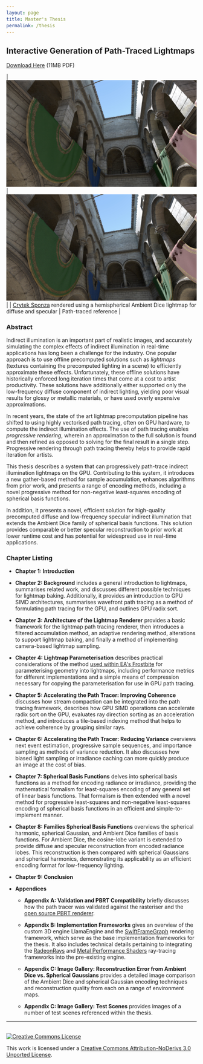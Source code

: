 ```yaml
---
layout: page
title: Master's Thesis
permalink: /thesis
---
```


## Interactive Generation of Path-Traced Lightmaps

[Download Here](/Thesis.pdf) (11MB PDF)

| ![Sponza rendered using a hemispherical Ambient Dice lightmap for diffuse and specular](/assets/thesis/Sponza-LookingUp-AmbientDiceHemi.jpg) | ![Sponza rendered from the same perspective by a path tracer](/assets/thesis/Sponza-LookingUp-PathTracedReference.jpg) |
| [Crytek Sponza](https://www.cryengine.com/marketplace/sponza-sample-scene) rendered using a hemispherical Ambient Dice lightmap for diffuse and specular | Path-traced reference |

### Abstract

Indirect illumination is an important part of realistic images, and accurately simulating the complex effects of indirect illumination in real-time applications has long been a challenge for the industry. One popular approach is to use offline precomputed solutions such as *lightmaps* (textures containing the precomputed lighting in a scene) to efficiently approximate these effects. Unfortunately, these offline solutions have historically enforced long iteration times that come at a cost to artist productivity. These solutions have additionally either supported only the low-frequency diffuse component of indirect lighting, yielding poor visual results for glossy or metallic materials, or have used overly expensive approximations.

In recent years, the state of the art lightmap precomputation pipeline has shifted to using highly vectorised path tracing, often on GPU hardware, to compute the indirect illumination effects. The use of path tracing enables *progressive rendering*, wherein an approximation to the full solution is found and then refined as opposed to solving for the final result in a single step. Progressive rendering through path tracing thereby helps to provide rapid iteration for artists.

This thesis describes a system that can progressively path-trace indirect illumination lightmaps on the GPU. Contributing to this system, it introduces a new gather-based method for sample accumulation, enhances algorithms from prior work, and presents a range of encoding methods, including a novel progressive method for non-negative least-squares encoding of spherical basis functions. 

In addition, it presents a novel, efficient solution for high-quality precomputed diffuse and low-frequency specular indirect illumination that extends the Ambient Dice family of spherical basis functions. This solution provides comparable or better specular reconstruction to prior work at lower runtime cost and has potential for widespread use in real-time applications.

### Chapter Listing

- **Chapter 1: Introduction**

- **Chapter 2: Background** includes a general introduction to lightmaps, summarises related work, and discusses different possible techniques for lightmap baking. Additionally, it provides an introduction to GPU SIMD architectures, summarises wavefront path tracing as a method of formulating path tracing for the GPU, and outlines GPU radix sort.

- **Chapter 3: Architecture of the Lightmap Renderer** provides a basic framework for the lightmap path tracing renderer, then introduces a filtered accumulation method, an adaptive rendering method, alterations to support lightmap baking, and finally a method of implementing camera-based lightmap sampling.

- **Chapter 4: Lightmap Parameterisation** describes practical considerations of the method [used within EA's Frostbite](https://www.ea.com/frostbite/news/precomputed-global-illumination-in-frostbite) for parameterising geometry into lightmaps, including performance metrics for different implementations and a simple means of compression necessary for copying the parameterisation for use in GPU path tracing. 

- **Chapter 5: Accelerating the Path Tracer: Improving Coherence** discusses how stream compaction can be integrated into the path tracing framework, describes how GPU SIMD operations can accelerate radix sort on the GPU, evaluates ray direction sorting as an acceleration method, and introduces a tile-based indexing method that helps to achieve coherence by grouping similar rays.

- **Chapter 6: Accelerating the Path Tracer: Reducing Variance** overviews next event estimation, progressive sample sequences, and importance sampling as methods of variance reduction. It also discusses how biased light sampling or irradiance caching can more quickly produce an image at the cost of bias.

- **Chapter 7: Spherical Basis Functions** delves into spherical basis functions as a method for encoding radiance or irradiance, providing the mathematical formalism for least-squares encoding of any general set of linear basis functions. That formalism is then extended with a novel method for progressive least-squares and non-negative least-squares encoding of spherical basis functions in an efficient and simple-to-implement manner. 

- **Chapter 8: Families Spherical Basis Functions** overviews the spherical harmonic, spherical Gaussian, and Ambient Dice families of basis functions. For Ambient Dice, the cosine-lobe variant is extended to provide diffuse and specular reconstruction from encoded radiance lobes. This reconstruction is then compared with spherical Gaussians and spherical harmonics, demonstrating its applicability as an efficient encoding format for low-frequency lighting.

- **Chapter 9: Conclusion**

- **Appendices**

    - **Appendix A: Validation and PBRT Compatibility** briefly discusses how the path tracer was validated against the rasteriser and the [open source PBRT renderer](https://pbrt.org/).

    - **Appendix B: Implementation Frameworks** gives an overview of the custom 3D engine LlamaEngine and the [SwiftFrameGraph](https://github.com/troughton/SwiftFrameGraph) rendering framework, which serve as the base implementation frameworks for the thesis. It also includes technical details pertaining to integrating the [RadeonRays](https://github.com/GPUOpen-LibrariesAndSDKs/RadeonRays_SDK) and [Metal Performance Shaders](https://developer.apple.com/documentation/metalperformanceshaders) ray-tracing frameworks into the pre-existing engine.

    - **Appendix C: Image Gallery: Reconstruction Error from Ambient Dice vs. Spherical Gaussians** provides a detailed image comparison of the Ambient Dice and spherical Gaussian encoding techniques and reconstruction quality from each on a range of environment maps.

    - **Appendix C: Image Gallery: Test Scenes** provides images of a number of test scenes referenced within the thesis.


----

<br>
<a rel="license" href="http://creativecommons.org/licenses/by-nd/3.0/"><img alt="Creative Commons License" style="border-width:0" src="https://i.creativecommons.org/l/by-nd/3.0/88x31.png" /></a>

This work is licensed under a <a rel="license" href="http://creativecommons.org/licenses/by-nd/3.0/">Creative Commons Attribution-NoDerivs 3.0 Unported License</a>.